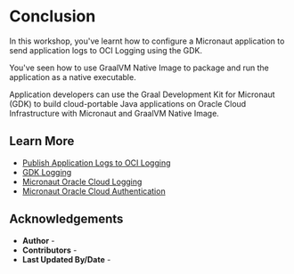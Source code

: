 # Conclusion

In this workshop, you've learnt how to configure a Micronaut application to send application logs to OCI Logging using the GDK.

You've seen how to use GraalVM Native Image to package and run the application as a native executable.

Application developers can use the Graal Development Kit for Micronaut (GDK) to build cloud-portable Java applications on Oracle Cloud Infrastructure with Micronaut and GraalVM Native Image.

## Learn More

- [Publish Application Logs to OCI Logging](https://graal.cloud/gdk/gdk-modules/logging/micronaut-oci-logging/?buildTool=maven&lang=java)
- [GDK Logging](https://graal.cloud/gdk/modules/#logging)
- [Micronaut Oracle Cloud Logging](https://micronaut-projects.github.io/micronaut-oracle-cloud/snapshot/guide/#logging)
- [Micronaut Oracle Cloud Authentication](https://micronaut-projects.github.io/micronaut-oracle-cloud/snapshot/guide/#authentication)

## Acknowledgements

* **Author** - [](var:author)
* **Contributors** - [](var:contributors)
* **Last Updated By/Date** - [](var:last_updated)
